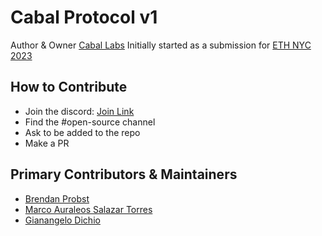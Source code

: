 # Cabal Protocol v1

Author & Owner [Cabal Labs](https://caballabs.com)
Initially started as a submission for [ETH NYC 2023](https://ethglobal.com/showcase/cabal-protocol-pa734)

## How to Contribute

- Join the discord: [Join Link](https://discord.gg/72r2CKVtnw)
- Find the #open-source channel
- Ask to be added to the repo
- Make a PR

## Primary Contributors & Maintainers

- [Brendan Probst](https://brendanprobst.com)
- [Marco Auraleos Salazar Torres](https://www.linkedin.com/in/marcos-aurelio-salazar-torres-mast/)
- [Gianangelo Dichio]()
